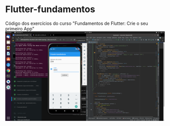 # Flutter-fundamentos
Código dos exercícios do curso "Fundamentos de Flutter: Crie o seu primeiro App"
![alt text](https://github.com/WillianLauber/Flutter-fundamentos/blob/main/bytebank/sample.png?raw=true)

